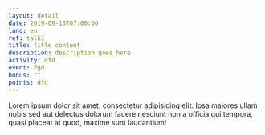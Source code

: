 ```yaml
---
layout: detail
date: 2019-09-13T07:00:00
lang: en
ref: talk1
title: title content
description: description goes here
activity: dfd
event: fgd
bonus: ""
points: dfd
---
```

Lorem ipsum dolor sit amet, consectetur adipisicing elit. Ipsa maiores ullam nobis sed aut delectus dolorum facere nesciunt non a officia qui tempora, quasi placeat at quod, maxime sunt laudantium!
